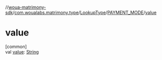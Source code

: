 //[woua-matrimony-sdk](../../../../index.md)/[com.woualabs.matrimony.type](../../index.md)/[LookupType](../index.md)/[PAYMENT_MODE](index.md)/[value](value.md)

# value

[common]\
val [value](value.md): [String](https://kotlinlang.org/api/latest/jvm/stdlib/kotlin/-string/index.html)

